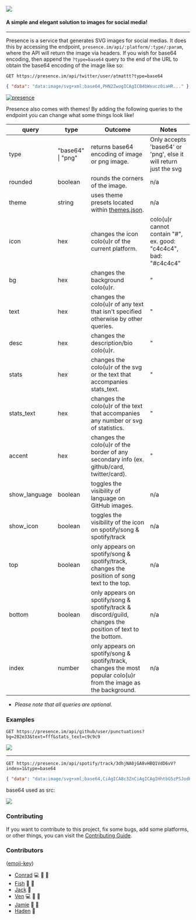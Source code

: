 ![](public/alt.svg)

#### A simple and elegant solution to images for social media!

---

Presence is a service that generates SVG images for social medias. It does this by accessing the endpoint, `presence.im/api/:platform/:type/:param`, where the API will return the image via headers. If you wish for base64 encoding, then append the `?type=base64` query to the end of the URL to obtain the base64 encoding of the image like so:

`GET https://presence.im/api/twitter/user/atmattt?type=base64`

```json
{ "data": "data:image/svg+xml;base64,PHN2ZwogICAgICB4bWxucz0iaHR..." }
```

[![presence](https://presence.im/api/twitter/user/atmattt)](https://twitter.com/atmattt)

Presence also comes with themes! By adding the following queries to the endpoint you can change what some things look like!

| query         | type              | Outcome                                                                                                           | Notes                                                            |
| ------------- | ----------------- | ----------------------------------------------------------------------------------------------------------------- | ---------------------------------------------------------------- |
| type          | "base64" \| "png" | returns base64 encoding of image or png image.                                                                    | Only accepts 'base64' or 'png', else it will return just the svg |
| rounded       | boolean           | rounds the corners of the image.                                                                                  | n/a                                                              |
| theme         | string            | uses theme presets located within [themes.json](./themes.json).                                                  | n/a                                                              |
| icon          | hex               | changes the icon colo(u)r of the current platform.                                                                | colo(u)r cannot contain "#", ex. good: "c4c4c4", bad: "#c4c4c4"  |
| bg            | hex               | changes the background colo(u)r.                                                                                  | "                                                                |
| text          | hex               | changes the colo(u)r of any text that isn't specified otherwise by other queries.                                 | "                                                                |
| desc          | hex               | changes the description/bio colo(u)r.                                                                             | "                                                                |
| stats         | hex               | changes the colo(u)r of the svg or the text that accompanies stats_text.                                          | "                                                                |
| stats_text    | hex               | changes the colo(u)r of the text that accompanies any number or svg of statistics.                                | "                                                                |
| accent        | hex               | changes the colo(u)r of the border of any secondary info (ex. github/card, twitter/card).                         | "                                                                |
| show_language | boolean           | toggles the visibility of language on GitHub images.                                                              | n/a                                                              |
| show_icon     | boolean           | toggles the visibility of the icon on spotify/song & spotify/track                                                | n/a                                                              |
| top           | boolean           | only appears on spotify/song & spotify/track, changes the position of song text to the top.                       | n/a                                                              |
| bottom        | boolean           | only appears on spotify/song & spotify/track & discord/guild, changes the position of text to the bottom.         | n/a                                                              |
| index         | number            | only appears on spotify/song & spotify/track, changes the most popular colo(u)r from the image as the background. | n/a                                                              |

- _Please note that all queries are optional._

### Examples

`GET https://presence.im/api/github/user/punctuations?bg=282e33&text=fff&stats_text=c9c9c9`

![](https://presence.im/api/github/user/punctuations?bg=282e33&text=fff&stats_text=c9c9c9)

---

`GET https://presence.im/api/spotify/track/3dhjNA0jGA8vHBQ1VdD6vV?index=1&type=base64`

```json
{ "data": "data:image/svg+xml;base64,CiAgICA8c3ZnCiAgICAgIHhtbG5zPSJodHR..." }
```

base64 used as src:

![](https://presence.im/api/spotify/track/3dhjNA0jGA8vHBQ1VdD6vV?index=1)

### Contributing

If you want to contribute to this project, fix some bugs, add some platforms, or other things, you can visit the [Contributing Guide](./CONTRIBUTING.md).

### Contributors

([emoji-key](https://allcontributors.org/docs/en/emoji-key))

- [Conrad](https://github.com/cnrad) 💻 🤔 📖
- [Fish](https://github.com/rpxs) 🤔 📓
- [Jack](https://github.com/jacc) 🤔
- [Ven](https://github.com/ven) 💻 🤔 📓
- [Jamie](https://twitter.com/jamiepine) 🎨 📓
- [Haden](https://github.com/hadenpf) 🎨
